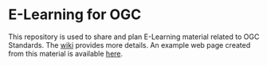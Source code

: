 # E-Learning for OGC

This repository is used to share and plan E-Learning material related to OGC Standards.
The [wiki](https://github.com/opengeospatial/e-learning/wiki/Goal-and-Plan) provides more details.
An example web page created from this material is available [here](http://cite.opengeospatial.org/pub/cite/files/edu/index.html).
